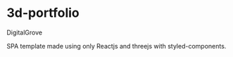 # 3d-portfolio
DigitalGrove

SPA template made using only Reactjs and threejs with styled-components.
